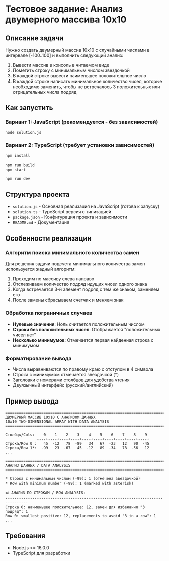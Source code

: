 # Тестовое задание: Анализ двумерного массива 10x10

## Описание задачи

Нужно создать двумерный массив 10х10 с случайными числами в интервале [-100..100] и выполнить следующий анализ:

1. Вывести массив в консоль в читаемом виде
2. Пометить строку с минимальным числом звездочкой
3. В каждой строке вывести наименьшее положительное число
4. В каждой строке написать минимальное количество чисел, которые необходимо заменить, чтобы не встречалось 3 положительных или отрицательных числа подряд

## Как запустить

### Вариант 1: JavaScript (рекомендуется - без зависимостей)
```bash
node solution.js
```

### Вариант 2: TypeScript (требует установки зависимостей)
```bash
npm install

npm run build
npm start

npm run dev
```

## Структура проекта

- `solution.js` - Основная реализация на JavaScript (готова к запуску)
- `solution.ts` - TypeScript версия с типизацией
- `package.json` - Конфигурация проекта и зависимости
- `README.md` - Документация

## Особенности реализации

### Алгоритм поиска минимального количества замен

Для решения задачи подсчета минимального количества замен используется жадный алгоритм:

1. Проходим по массиву слева направо
2. Отслеживаем количество подряд идущих чисел одного знака
3. Когда встречается 3-й элемент подряд с тем же знаком, заменяем его
4. После замены сбрасываем счетчик и меняем знак

### Обработка пограничных случаев

- **Нулевые значения**: Ноль считается положительным числом
- **Строки без положительных чисел**: Отображается "положительных чисел нет"
- **Несколько минимумов**: Отмечается первая найденная строка с минимумом

### Форматирование вывода

- Числа выравниваются по правому краю с отступом в 4 символа
- Строка с минимумом отмечается звездочкой (*)
- Заголовки с номерами столбцов для удобства чтения
- Двуязычный интерфейс (русский/английский)

## Пример вывода

```
================================================================================
ДВУМЕРНЫЙ МАССИВ 10x10 С АНАЛИЗОМ ДАННЫХ
10x10 TWO-DIMENSIONAL ARRAY WITH DATA ANALYSIS
================================================================================

Столбцы/Cols:    0    1    2    3    4    5    6    7    8    9
              ----+----+----+----+----+----+----+----+----+----+
Строка/Row 0 :   45  -12   78  -89   34   67  -23   12   90  -45
Строка/Row 1*:  -99   23  -67   45  -12   89  -34   78  -56   12
...

================================================================================
АНАЛИЗ ДАННЫХ / DATA ANALYSIS
================================================================================

* Строка с минимальным числом (-99): 1 (отмечена звездочкой)
* Row with minimum number (-99): 1 (marked with asterisk)

📊 АНАЛИЗ ПО СТРОКАМ / ROW ANALYSIS:
--------------------------------------------------------------------------------
Строка 0: наименьшее положительное: 12, замен для избежания "3 подряд": 1
Row 0: smallest positive: 12, replacements to avoid "3 in a row": 1
...
```

## Требования

- Node.js >= 16.0.0
- TypeScript для разработки
